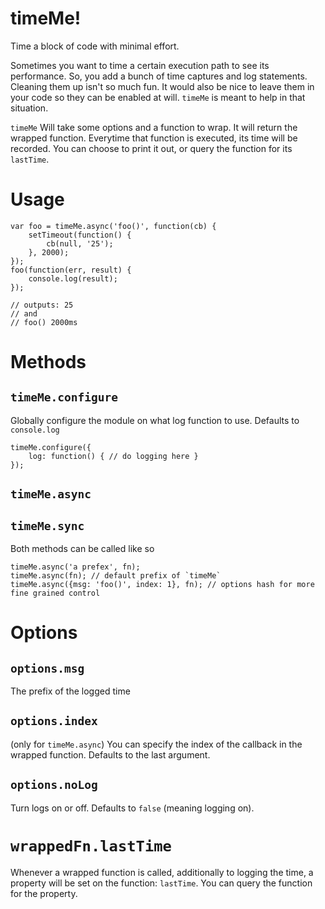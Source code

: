 # timeMe!

Time a block of code with minimal effort.

Sometimes you want to time a certain execution path to see its performance. So, you
add a bunch of time captures and log statements. Cleaning them up isn't so much fun.
It would also be nice to leave them in your code so they can be enabled at will. `timeMe`
is meant to help in that situation.

`timeMe` Will take some options and a function to wrap. It will return the wrapped function. Everytime that function is executed, its time will be recorded. You can choose
to print it out, or query the function for its `lastTime`.

# Usage

```
var foo = timeMe.async('foo()', function(cb) {
    setTimeout(function() {
        cb(null, '25');
    }, 2000);
});
foo(function(err, result) {
    console.log(result);
});

// outputs: 25
// and
// foo() 2000ms
```
# Methods

## `timeMe.configure`

Globally configure the module on what log function to use. Defaults to
`console.log`

```
timeMe.configure({
    log: function() { // do logging here }
});
```

## `timeMe.async`

## `timeMe.sync`

Both methods can be called like so

```
timeMe.async('a prefex', fn);
timeMe.async(fn); // default prefix of `timeMe`
timeMe.async({msg: 'foo()', index: 1}, fn); // options hash for more fine grained control
```

# Options

## `options.msg`

The prefix of the logged time

## `options.index`

(only for `timeMe.async`) You can specify the index of the callback in the wrapped
function. Defaults to the last argument.

## `options.noLog`

Turn logs on or off. Defaults to `false` (meaning logging on).

# `wrappedFn.lastTime`

Whenever a wrapped function is called, additionally to logging the time, a property will
be set on the function: `lastTime`. You can query the function for the property.


